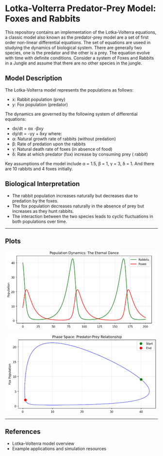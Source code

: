 # Lotka-Volterra Predator-Prey Model: Foxes and Rabbits

This repository contains an implementation of the Lotka-Volterra equations, a classic model also known as the predator-prey model are a set of first order non-linear differential equations. The set of equations are useed in studying the dynamics of biological system. There are generally two species, one is the predator and the other is a prey. The equation evolve with time with definite conditions. Consider a system of Foxes and Rabbits in a Jungle and assume that there are no other species in the jungle. 

## Model Description

The Lotka-Volterra model represents the populations as follows:

- x: Rabbit population (prey)
- y: Fox population (predator)

The dynamics are governed by the following system of differential equations:
- dx/dt = αx -βxy
- dy/dt = -γy + δxy
where:
- α: Natural growth rate of rabbits (without predation)
- β: Rate of predation upon the rabbits
- γ: Natural death rate of foxes (in absence of food)
- δ: Rate at which predator (fox) increase by consuming prey ( rabbit)

Key assumptions of the model include α = 1.5, β = 1, γ = 3, δ = 1. And there are 10 rabbits and 4 foxes initially.

## Biological Interpretation

- The rabbit population increases naturally but decreases due to predation by the foxes.
- The fox population decreases naturally in the absence of prey but increases as they hunt rabbits.
- The interaction between the two species leads to cyclic fluctuations in both populations over time.


---

## Plots
 
![Rabbit and Fox Population vs Time](https://github.com/Ujjalkakati/Lotka_Volterra_Predator_Prey_Model_Simulation/blob/main/Screenshot%202025-10-17%20202209.png?raw=true)

  
![Phase Plot: Foxes vs Rabbits](https://github.com/Ujjalkakati/Lotka_Volterra_Predator_Prey_Model_Simulation/blob/main/Screenshot%202025-10-17%20202318.png?raw=true)

---

## References

- Lotka–Volterra model overview
- Example applications and simulation resources

